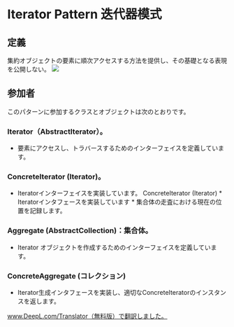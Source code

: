 # Iterator Pattern 迭代器模式
## 定義

集約オブジェクトの要素に順次アクセスする方法を提供し、その基礎となる表現を公開しない。
![](https://github.com/QianMo/Unity-Design-Pattern/blob/master/UML_Picture/iterator.gif)


## 参加者

このパターンに参加するクラスとオブジェクトは次のとおりです。

### Iterator（AbstractIterator）。
* 要素にアクセスし、トラバースするためのインターフェイスを定義しています。

### ConcreteIterator (Iterator)。
* Iteratorインターフェイスを実装しています。
  ConcreteIterator (Iterator) * Iteratorインタフェースを実装しています * 集合体の走査における現在の位置を記録します。

### Aggregate (AbstractCollection)：集合体。
* Iterator オブジェクトを作成するためのインターフェイスを定義しています。

### ConcreteAggregate (コレクション)
* Iterator生成インタフェースを実装し、適切なConcreteIteratorのインスタンスを返します。

www.DeepL.com/Translator（無料版）で翻訳しました。

